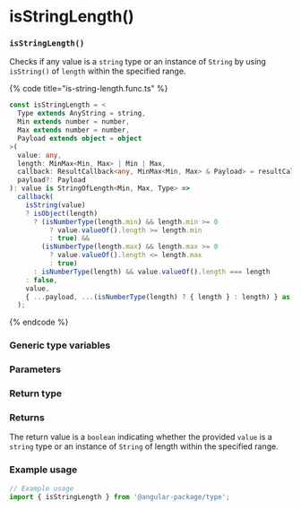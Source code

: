 # isStringLength()

### `isStringLength()`

Checks if any value is a `string` type or an instance of `String` by using `isString()` of `length` within the specified range.

{% code title="is-string-length.func.ts" %}
```typescript
const isStringLength = <
  Type extends AnyString = string,
  Min extends number = number,
  Max extends number = number,
  Payload extends object = object
>(
  value: any,
  length: MinMax<Min, Max> | Min | Max,
  callback: ResultCallback<any, MinMax<Min, Max> & Payload> = resultCallback,
  payload?: Payload
): value is StringOfLength<Min, Max, Type> =>
  callback(
    isString(value)
    ? isObject(length)
      ? (isNumberType(length.min) && length.min >= 0
          ? value.valueOf().length >= length.min
          : true) &&
        (isNumberType(length.max) && length.max >= 0
          ? value.valueOf().length <= length.max
          : true)
      : isNumberType(length) && value.valueOf().length === length
    : false,
    value,
    { ...payload, ...(isNumberType(length) ? { length } : length) } as Payload
  );
```
{% endcode %}

### Generic type variables

### Parameters

### Return type

### Returns

The return value is a `boolean` indicating whether the provided `value` is a `string` type or an instance of `String` of length within the specified range.

### Example usage

```typescript
// Example usage
import { isStringLength } from '@angular-package/type';

```

